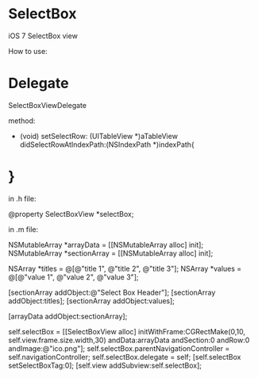 SelectBox
========

iOS 7 SelectBox view

How to use:

Delegate 
=============================
SelectBoxViewDelegate

method:

- (void) setSelectRow: (UITableView *)aTableView didSelectRowAtIndexPath:(NSIndexPath *)indexPath{
    
}
============================

in .h file:

@property SelectBoxView *selectBox;

in .m file:

NSMutableArray *arrayData = [[NSMutableArray alloc] init];
NSMutableArray *sectionArray = [[NSMutableArray alloc] init];

NSArray *titles = @[@"title 1", @"title 2", @"title 3"];
NSArray *values = @[@"value 1", @"value 2", @"value 3"];
    
[sectionArray addObject:@"Select Box Header"];
[sectionArray addObject:titles];
[sectionArray addObject:values];

    
[arrayData addObject:sectionArray];

self.selectBox = [[SelectBoxView alloc] initWithFrame:CGRectMake(0,10, self.view.frame.size.width,30) andData:arrayData andSection:0 andRow:0  andImage:@"ico.png"];
self.selectBox.parentNavigationController = self.navigationController;
self.selectBox.delegate = self;
[self.selectBox setSelectBoxTag:0];
[self.view addSubview:self.selectBox];
